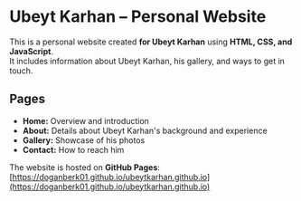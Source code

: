 # Ubeyt Karhan – Personal Website

This is a personal website created **for Ubeyt Karhan** using **HTML, CSS, and JavaScript**.  
It includes information about Ubeyt Karhan, his gallery, and ways to get in touch.

## Pages
- **Home:** Overview and introduction  
- **About:** Details about Ubeyt Karhan's background and experience  
- **Gallery:** Showcase of his photos  
- **Contact:** How to reach him  

The website is hosted on **GitHub Pages**: [https://doganberk01.github.io/ubeytkarhan.github.io](https://doganberk01.github.io/ubeytkarhan.github.io)
